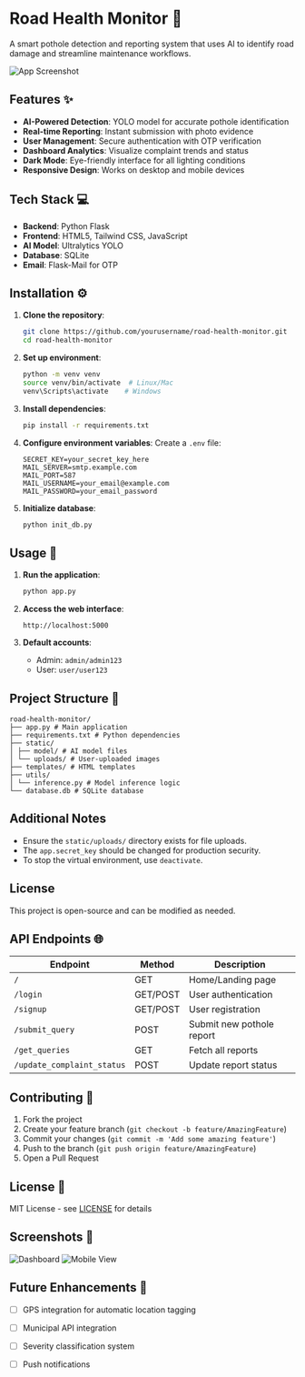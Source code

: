 # Road Health Monitor 🚧

A smart pothole detection and reporting system that uses AI to identify road damage and streamline maintenance workflows.

![App Screenshot](https://images.unsplash.com/photo-1516822264827-4c33dd76f1ae)

## Features ✨

- **AI-Powered Detection**: YOLO model for accurate pothole identification
- **Real-time Reporting**: Instant submission with photo evidence
- **User Management**: Secure authentication with OTP verification
- **Dashboard Analytics**: Visualize complaint trends and status
- **Dark Mode**: Eye-friendly interface for all lighting conditions
- **Responsive Design**: Works on desktop and mobile devices

## Tech Stack 💻

- **Backend**: Python Flask
- **Frontend**: HTML5, Tailwind CSS, JavaScript
- **AI Model**: Ultralytics YOLO
- **Database**: SQLite
- **Email**: Flask-Mail for OTP

## Installation ⚙️

1. **Clone the repository**:
   ```bash
   git clone https://github.com/yourusername/road-health-monitor.git
   cd road-health-monitor
   ```

2. **Set up environment**:
   ```bash
   python -m venv venv
   source venv/bin/activate  # Linux/Mac
   venv\Scripts\activate    # Windows
   ```

3. **Install dependencies**:
   ```bash
   pip install -r requirements.txt
   ```

4. **Configure environment variables**:
   Create a `.env` file:
   ```env
   SECRET_KEY=your_secret_key_here
   MAIL_SERVER=smtp.example.com
   MAIL_PORT=587
   MAIL_USERNAME=your_email@example.com
   MAIL_PASSWORD=your_email_password
   ```

5. **Initialize database**:
   ```bash
   python init_db.py
   ```

## Usage 🚀

1. **Run the application**:
   ```bash
   python app.py
   ```

2. **Access the web interface**:
   ```
   http://localhost:5000
   ```

3. **Default accounts**:
   - Admin: `admin/admin123`
   - User: `user/user123`

## Project Structure 📂

```
road-health-monitor/
├── app.py # Main application
├── requirements.txt # Python dependencies
├── static/
│ ├── model/ # AI model files
│ └── uploads/ # User-uploaded images
├── templates/ # HTML templates
├── utils/
│ └── inference.py # Model inference logic
└── database.db # SQLite database
```

## Additional Notes
- Ensure the `static/uploads/` directory exists for file uploads.
- The `app.secret_key` should be changed for production security.
- To stop the virtual environment, use `deactivate`.

## License
This project is open-source and can be modified as needed.

## API Endpoints 🌐

| Endpoint | Method | Description |
|----------|--------|-------------|
| `/` | GET | Home/Landing page |
| `/login` | GET/POST | User authentication |
| `/signup` | GET/POST | User registration |
| `/submit_query` | POST | Submit new pothole report |
| `/get_queries` | GET | Fetch all reports |
| `/update_complaint_status` | POST | Update report status |

## Contributing 🤝

1. Fork the project
2. Create your feature branch (`git checkout -b feature/AmazingFeature`)
3. Commit your changes (`git commit -m 'Add some amazing feature'`)
4. Push to the branch (`git push origin feature/AmazingFeature`)
5. Open a Pull Request

## License 📜

MIT License - see [LICENSE](LICENSE) for details

## Screenshots 📸

![Dashboard](screenshots/dashboard.png)
![Mobile View](screenshots/mobile-view.png)

## Future Enhancements 🔮

- [ ] GPS integration for automatic location tagging
- [ ] Municipal API integration
- [ ] Severity classification system
- [ ] Push notifications

